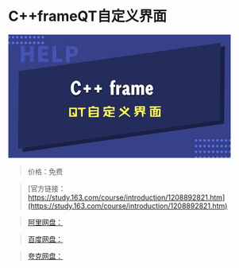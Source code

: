 # C++frameQT自定义界面

![img](../../../assets/study163/free/006cbf69acee49348a64491a080c6cb7.jpg)

> 价格：免费

> [官方链接：https://study.163.com/course/introduction/1208892821.htm](https://study.163.com/course/introduction/1208892821.htm)

> [阿里网盘：]()

> [百度网盘：]()

> [夸克网盘：]()
